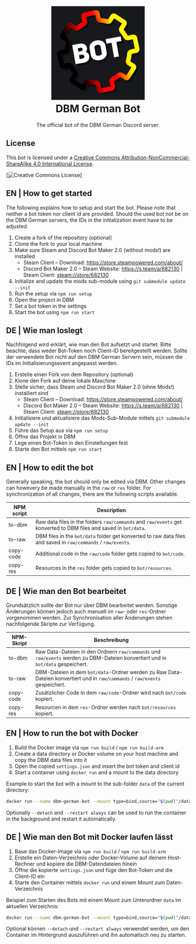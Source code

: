 <h1 align="center">
   <img src="res/v3/dbm-german-bot.png" alt="DBM German Bot Logo" width="256em"><br>
   DBM German Bot
</h1>

<p align="center">The official bot of the DBM German Discord server.</p>

## License

This bot is licensed under a
[Creative Commons Attribution-NonCommercial-ShareAlike 4.0 International License][Licence-CC-BY-NC-SA].

[![Creative Commons License](https://i.creativecommons.org/l/by-nc-sa/4.0/88x31.png)]

## EN | How to get started

The following explains how to setup and start the bot. Please note that neither a bot token nor client id are provided.
Should the used bot not be on the DBM German servers, the IDs in the initialization event have to be adjusted.

1. Create a fork of the repository (optional)
2. Clone the fork to your local machine
3. Make sure Steam and Discord Bot Maker 2.0 (without mods!) are installed
   - Steam Client – Download: <https://store.steampowered.com/about/>
   - Discord Bot Maker 2.0 – Steam Website: <https://s.team/a/682130> | Steam Client: <steam://store/682130>
4. Initialize and update the mods sub-module using `git submodule update --init`
5. Run the setup via `npm run setup`
6. Open the project in DBM
7. Set a bot token in the settings
8. Start the bot using `npm run start`

## DE | Wie man loslegt

Nachfolgend wird erklärt, wie man den Bot aufsetzt und startet. Bitte beachte, dass weder Bot-Token
noch Client-ID bereitgestellt werden. Sollte der verwendete Bot nicht auf den DBM German Servern sein,
müssen die IDs im Initialisierungsevent angepasst werden.

1. Erstelle einen Fork von dem Repository (optional)
2. Klone den Fork auf deine lokale Maschine
3. Stelle sicher, dass Steam und Discord Bot Maker 2.0 (ohne Mods!) installiert sind
   - Steam Client – Download: <https://store.steampowered.com/about/>
   - Discord Bot Maker 2.0 – Steam Website: <https://s.team/a/682130> | Steam Client: <steam://store/682130>
4. Initialisiere und aktualisiere das Mods-Sub-Module mittels `git submodule update --init`
5. Führe das Setup aus via `npm run setup`
6. Öffne das Projekt in DBM
7. Lege einen Bot-Token in den Einstellungen fest
8. Starte den Bot mittels `npm run start`

## EN | How to edit the bot

Generally speaking, the bot should only be edited via DBM. Other changes can howevery be made manually in the `raw`
or `res` folder. For synchronization of all changes, there are the following scripts available.

| NPM script | Description                                                                                                       |
|------------|-------------------------------------------------------------------------------------------------------------------|
| to-dbm     | Raw data files in the folders `raw/commands` and `raw/events` get konverted to DBM files and saved in `bot/data`. |
| to-raw     | DBM files in the `bot/data` folder get konverted to raw data files and saved in `raw/commands` / `raw/events`.    |
| copy-code  | Additional code in the `raw/code` folder gets copied to `bot/code`.                                               |
| copy-res   | Resources in the `res` folder gets copied to `bot/resources`.                                                     |

## DE | Wie man den Bot bearbeitet

Grundsätzlich sollte der Bot nur über DBM bearbeitet werden. Sonstige Änderungen können jedoch auch manuell im `raw`-
oder `res`-Ordner vorgenommen werden. Zur Synchronisation aller Änderungen stehen nachfolgende Skripte zur Verfügung.

| NPM-Skript | Beschreibung                                                                                                                     |
|------------|----------------------------------------------------------------------------------------------------------------------------------|
| to-dbm     | Raw Data-Dateien in den Ordnern `raw/commands` und `raw/events` werden zu DBM-Dateien konvertiert und in `bot/data` gespeichert. |
| to-raw     | DBM-Dateien in dem `bot/data`-Ordner werden zu Raw Data-Dateien konvertiert und in `raw/commands` / `raw/events` gespeichert.    |
| copy-code  | Zusätzlicher Code in dem `raw/code`-Ordner wird nach `bot/code` kopiert.                                                         |
| copy-res   | Resourcen in dem `res`-Ordner werden nach `bot/resources` kopiert.                                                               |

## EN | How to run the bot with Docker

1. Build the Docker image via `npm run build` / `npm run build-arm`
2. Create a data directory or Docker volume on your host machine and copy the DBM data files into it
3. Open the copied `settings.json` and insert the bot token and client id
4. Start a container using `docker run` and a mount to the data directory

Example to start the bot with a mount to the sub-folder `data` of the current directory:

```sh
docker run --name dbm-german-bot --mount type=bind,source="$(pwd)"/data,target=/home/node/app/data dbm-german-bot:3.1.0
```

Optionally `--detach` and `--restart always` can be used to run the container in the background
and restart it automatically.

## DE | Wie man den Bot mit Docker laufen lässt

1. Baue das Docker-Image via `npm run build` / `npm run build-arm`
2. Erstelle ein Daten-Verzeichnis oder Docker-Volume auf deinem Host-Rechner und kopiere die DBM-Datendateien hinein
3. Öffne die kopierte `settings.json` und füge den Bot-Token und die Client-ID ein
4. Starte den Container mittels `docker run` und einem Mount zum Daten-Verzeichnis

Beispiel zum Starten des Bots mit einem Mount zum Unterordner `data` im aktuellen Verzeichnis:

```sh
docker run --name dbm-german-bot --mount type=bind,source="$(pwd)"/data,target=/home/node/app/data dbm-german-bot:3.1.0
```

Optional können `--detach` und `--restart always` verwendet werden, um den Container im Hintergrund auszuführen
und ihn automatisch neu zu starten.

[Licence-CC-BY-NC-SA]: https://creativecommons.org/licenses/by-nc-sa/4.0/
